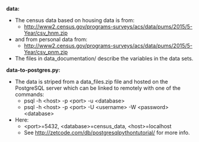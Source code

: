 **data:** 
* The census data based on housing data is from:
  * http://www2.census.gov/programs-surveys/acs/data/pums/2015/5-Year/csv_hnm.zip
* and from personal data from:
  * http://www2.census.gov/programs-surveys/acs/data/pums/2015/5-Year/csv_pnm.zip
* The files in data_documentation/ describe the variables in the data sets.

**data-to-postgres.py:**
* The data is striped from a data_files.zip file and hosted on the PostgreSQL server which can be linked to remotely with one of the commands:
  * psql -h \<host\> -p \<port\> -u \<database\>
  * psql -h \<host\> -p \<port\> -U \<username\> -W \<password\> \<database\>
* Here: 
  * \<port\>=5432, \<database\>=census_data, \<host\>=localhost
  * See http://zetcode.com/db/postgresqlpythontutorial/ for more info.
                  
            
